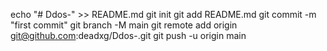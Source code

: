 echo "# Ddos-" >> README.md
git init
git add README.md
git commit -m "first commit"
git branch -M main
git remote add origin git@github.com:deadxg/Ddos-.git
git push -u origin main
